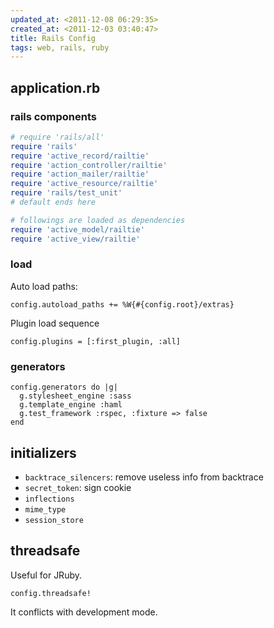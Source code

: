 ```yaml
---
updated_at: <2011-12-08 06:29:35>
created_at: <2011-12-03 03:40:47>
title: Rails Config
tags: web, rails, ruby
---
```


application.rb
--------------

### rails components

```ruby
# require 'rails/all'
require 'rails'
require 'active_record/railtie'
require 'action_controller/railtie'
require 'action_mailer/railtie'
require 'active_resource/railtie'
require 'rails/test_unit'
# default ends here

# followings are loaded as dependencies
require 'active_model/railtie'
require 'active_view/railtie'
```

### load

Auto load paths:

    config.autoload_paths += %W{#{config.root}/extras}
    
Plugin load sequence

    config.plugins = [:first_plugin, :all]

### generators

    config.generators do |g|
      g.stylesheet_engine :sass
      g.template_engine :haml
      g.test_framework :rspec, :fixture => false
    end

initializers
------------

- `backtrace_silencers`: remove useless info from backtrace
- `secret_token`: sign cookie
- `inflections`
- `mime_type`
- `session_store`

threadsafe
----------

Useful for JRuby.

    config.threadsafe!

It conflicts with development mode.
    